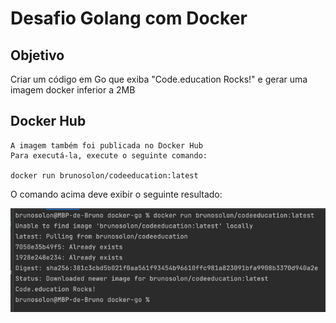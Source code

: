 # Desafio Golang com Docker

## Objetivo
Criar um código em Go que exiba "Code.education Rocks!" e gerar uma imagem docker inferior a 2MB

## Docker Hub
```
A imagem também foi publicada no Docker Hub
Para executá-la, execute o seguinte comando:

docker run brunosolon/codeeducation:latest
 ```
O comando acima deve exibir o seguinte resultado:

![img.png](img.png)
